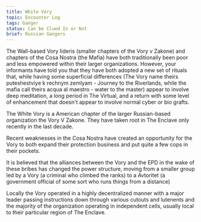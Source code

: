 ```yaml
---
title: White Vory
topic: Encounter Log
tags: Ganger
status: Can be Clued In or Not
brief: Russian Gangers
---
```


The Wall-based Vory lideris (smaller chapters of the Vory v Zakone) and chapters of the Cosa Nostra (the Mafia) have both traditionally been poor and less empowered within their larger organizations. However, your informants have told you that they have both adopted a new set of rituals that, while having some superficial differences (The Vory name theirs puteshestviye k rechnym zemlyam - Journey to the Riverlands, while the mafia call theirs acqua al maestro - water to the master) appear to involve deep meditation, a long period in The Virtual, and a return with some level of enhancement that doesn't appear to involve normal cyber or bio grafts.

The White Vory is a American chapter of the larger Russian-based organization the Vory V Zakone. They have taken root in The Enclave only recently in the last decade. 

Recent weaknesses in the Cosa Nostra have created an opportunity for the Vory to both expand their protection business and put quite a few cops in their pockets.

It is believed that the alliances between the Vory and the EPD in the wake of these bribes has changed the power structure, moving from a smaller group led by a Vory (a criminal who climbed the ranks) to a Avtoritet (a government official of some sort who runs things from a distance)

Locally the Vory operated in a highly decentralized manner with a major leader passing instructions down through various cutouts and lutenents and the majority of the organization operating in independent cells, usually local to their particular region of The Enclave. 
